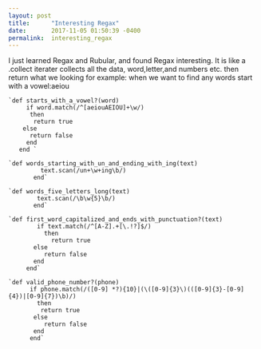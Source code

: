 ```yaml
---
layout: post
title:      "Interesting Regax"
date:       2017-11-05 01:50:39 -0400
permalink:  interesting_regax
---
```



I just learned Regax and Rubular, and found Regax interesting. It is like a .collect iterater collects all the data, word,letter,and numbers etc. then return what we looking for example: when we want to find any words start with a vowel:aeiou 

    `def starts_with_a_vowel?(word)
         if word.match(/^[aeiouAEIOU]+\w/)
          then
           return true
        else
          return false
         end
       end `

    `def words_starting_with_un_and_ending_with_ing(text)
             text.scan(/un+\w+ing\b/)
           end`

    `def words_five_letters_long(text)                     
		    text.scan(/\b\w{5}\b/)
		   end`

    `def first_word_capitalized_and_ends_with_punctuation?(text)
            if text.match(/^[A-Z].+[\.!?]$/)
              then
                return true
           else
              return false
           end
         end`

    `def valid_phone_number?(phone)
          if phone.match(/([0-9] *?){10}|(\([0-9]{3}\)(([0-9]{3}-[0-9]{4})|[0-9]{7})\b)/)
            then
             return true
           else
              return false
           end
          end`



